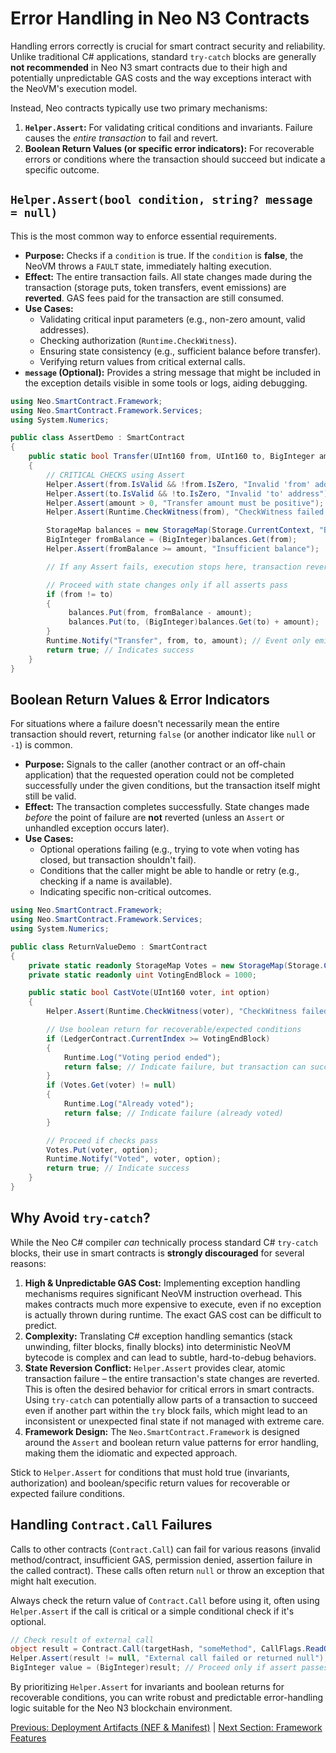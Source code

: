 # Error Handling in Neo N3 Contracts

Handling errors correctly is crucial for smart contract security and reliability. Unlike traditional C# applications, standard `try-catch` blocks are generally **not recommended** in Neo N3 smart contracts due to their high and potentially unpredictable GAS costs and the way exceptions interact with the NeoVM's execution model.

Instead, Neo contracts typically use two primary mechanisms:

1.  **`Helper.Assert`:** For validating critical conditions and invariants. Failure causes the *entire transaction* to fail and revert.
2.  **Boolean Return Values (or specific error indicators):** For recoverable errors or conditions where the transaction should succeed but indicate a specific outcome.

## `Helper.Assert(bool condition, string? message = null)`

This is the most common way to enforce essential requirements.

*   **Purpose:** Checks if a `condition` is true. If the `condition` is **false**, the NeoVM throws a `FAULT` state, immediately halting execution.
*   **Effect:** The entire transaction fails. All state changes made during the transaction (storage puts, token transfers, event emissions) are **reverted**. GAS fees paid for the transaction are still consumed.
*   **Use Cases:**
    *   Validating critical input parameters (e.g., non-zero amount, valid addresses).
    *   Checking authorization (`Runtime.CheckWitness`).
    *   Ensuring state consistency (e.g., sufficient balance before transfer).
    *   Verifying return values from critical external calls.
*   **`message` (Optional):** Provides a string message that might be included in the exception details visible in some tools or logs, aiding debugging.

```csharp
using Neo.SmartContract.Framework;
using Neo.SmartContract.Framework.Services;
using System.Numerics;

public class AssertDemo : SmartContract
{
    public static bool Transfer(UInt160 from, UInt160 to, BigInteger amount)
    {
        // CRITICAL CHECKS using Assert
        Helper.Assert(from.IsValid && !from.IsZero, "Invalid 'from' address");
        Helper.Assert(to.IsValid && !to.IsZero, "Invalid 'to' address");
        Helper.Assert(amount > 0, "Transfer amount must be positive");
        Helper.Assert(Runtime.CheckWitness(from), "CheckWitness failed for 'from' address");

        StorageMap balances = new StorageMap(Storage.CurrentContext, "BAL");
        BigInteger fromBalance = (BigInteger)balances.Get(from);
        Helper.Assert(fromBalance >= amount, "Insufficient balance");

        // If any Assert fails, execution stops here, transaction reverts.

        // Proceed with state changes only if all asserts pass
        if (from != to) 
        { 
             balances.Put(from, fromBalance - amount);
             balances.Put(to, (BigInteger)balances.Get(to) + amount);
        }
        Runtime.Notify("Transfer", from, to, amount); // Event only emitted if successful
        return true; // Indicates success
    }
}
```

## Boolean Return Values & Error Indicators

For situations where a failure doesn't necessarily mean the entire transaction should revert, returning `false` (or another indicator like `null` or `-1`) is common.

*   **Purpose:** Signals to the caller (another contract or an off-chain application) that the requested operation could not be completed successfully under the given conditions, but the transaction itself might still be valid.
*   **Effect:** The transaction completes successfully. State changes made *before* the point of failure are **not** reverted (unless an `Assert` or unhandled exception occurs later).
*   **Use Cases:**
    *   Optional operations failing (e.g., trying to vote when voting has closed, but transaction shouldn't fail).
    *   Conditions that the caller might be able to handle or retry (e.g., checking if a name is available).
    *   Indicating specific non-critical outcomes.

```csharp
using Neo.SmartContract.Framework;
using Neo.SmartContract.Framework.Services;
using System.Numerics;

public class ReturnValueDemo : SmartContract
{
    private static readonly StorageMap Votes = new StorageMap(Storage.CurrentContext, "VOTE");
    private static readonly uint VotingEndBlock = 1000;

    public static bool CastVote(UInt160 voter, int option)
    {
        Helper.Assert(Runtime.CheckWitness(voter), "CheckWitness failed");

        // Use boolean return for recoverable/expected conditions
        if (LedgerContract.CurrentIndex >= VotingEndBlock) 
        { 
            Runtime.Log("Voting period ended");
            return false; // Indicate failure, but transaction can succeed
        }
        if (Votes.Get(voter) != null)
        {
            Runtime.Log("Already voted");
            return false; // Indicate failure (already voted)
        }

        // Proceed if checks pass
        Votes.Put(voter, option);
        Runtime.Notify("Voted", voter, option);
        return true; // Indicate success
    }
}
```

## Why Avoid `try-catch`?

While the Neo C# compiler *can* technically process standard C# `try-catch` blocks, their use in smart contracts is **strongly discouraged** for several reasons:

1.  **High & Unpredictable GAS Cost:** Implementing exception handling mechanisms requires significant NeoVM instruction overhead. This makes contracts much more expensive to execute, even if no exception is actually thrown during runtime. The exact GAS cost can be difficult to predict.
2.  **Complexity:** Translating C# exception handling semantics (stack unwinding, filter blocks, finally blocks) into deterministic NeoVM bytecode is complex and can lead to subtle, hard-to-debug behaviors.
3.  **State Reversion Conflict:** `Helper.Assert` provides clear, atomic transaction failure – the entire transaction's state changes are reverted. This is often the desired behavior for critical errors in smart contracts. Using `try-catch` can potentially allow parts of a transaction to succeed even if another part within the `try` block fails, which might lead to an inconsistent or unexpected final state if not managed with extreme care.
4.  **Framework Design:** The `Neo.SmartContract.Framework` is designed around the `Assert` and boolean return value patterns for error handling, making them the idiomatic and expected approach.

Stick to `Helper.Assert` for conditions that must hold true (invariants, authorization) and boolean/specific return values for recoverable or expected failure conditions.

## Handling `Contract.Call` Failures

Calls to other contracts (`Contract.Call`) can fail for various reasons (invalid method/contract, insufficient GAS, permission denied, assertion failure in the called contract). These calls often return `null` or throw an exception that might halt execution.

Always check the return value of `Contract.Call` before using it, often using `Helper.Assert` if the call is critical or a simple conditional check if it's optional.

```csharp
// Check result of external call
object result = Contract.Call(targetHash, "someMethod", CallFlags.ReadOnly);
Helper.Assert(result != null, "External call failed or returned null");
BigInteger value = (BigInteger)result; // Proceed only if assert passes
```

By prioritizing `Helper.Assert` for invariants and boolean returns for recoverable conditions, you can write robust and predictable error-handling logic suitable for the Neo N3 blockchain environment.

[Previous: Deployment Artifacts (NEF & Manifest)](./06-deployment-files.md) | [Next Section: Framework Features](../../04-framework-features/README.md)